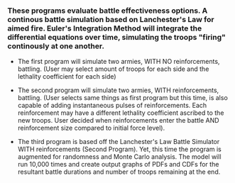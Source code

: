 ### These programs evaluate battle effectiveness options. A continous battle simulation based on Lanchester's Law for aimed fire. Euler's Integration Method will integrate the differential equations over time, simulating the troops "firing" continously at one another.

- The first program will simulate two armies, WITH NO reinforcements, battling. (User may select amount of troops for each side and the lethality coefficient for each side)

- The second program will simulate two armies,  WITH reinforcements, battling. (User selects same things as first program but this time, is also capable of adding
instantaneous pulses of reinforcements. Each reinforcement may have a different lethality coefficient ascribed to the new troops. User decided when reinforcements enter the battle
AND reinforcement size compared to initial force level).

- The third program is based off the Lanchester's Law Battle Simulator WITH reinforcements (Second Program). Yet, this time the program is augmented for randomness and Monte Carlo analysis. The model will run 10,000 times and create output graphs of PDFs and CDFs for the resultant battle durations and number of troops remaining at the end.
